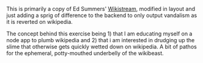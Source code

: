 This is primarily a copy of Ed Summers' [Wikistream](https://github.com/edsu/wikistream), modified in layout and just adding a sprig of difference to the backend to only output vandalism as it is reverted on wikipedia.

The concept behind this exercise being 1) that I am educating myself on a node app to plumb wikipedia and 2) that i am interested in drudging up the slime that otherwise gets quickly wetted down on wikipedia. A bit of pathos for the ephemeral, potty-mouthed underbelly of the wikibeast.
